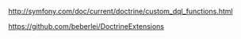 http://symfony.com/doc/current/doctrine/custom_dql_functions.html

https://github.com/beberlei/DoctrineExtensions